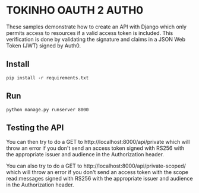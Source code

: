 # TOKINHO OAUTH 2 AUTH0

These samples demonstrate how to create an API with Django which only permits access to resources if a valid access token is included. This verification is done by validating the signature and claims in a JSON Web Token (JWT) signed by Auth0.

## Install
```
pip install -r requirements.txt
```

## Run
```
python manage.py runserver 8000
```

## Testing the API
You can then try to do a GET to http://localhost:8000/api/private which will throw an error if you don't send an access token signed with RS256 with the appropriate issuer and audience in the Authorization header.

You can also try to do a GET to http://localhost:8000/api/private-scoped/ which will throw an error if you don't send an access token with the scope read:messages signed with RS256 with the appropriate issuer and audience in the Authorization header.